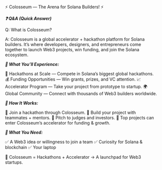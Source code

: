 ⚡ Colosseum — The Arena for Solana Builders! ⚡

***❓ Q&A (Quick Answer)***

Q: What is Colosseum?

A: Colosseum is a global accelerator + hackathon platform for Solana builders. It’s where developers, designers, and entrepreneurs come together to launch Web3 projects, win funding, and join the Solana ecosystem.

***🎯 What You’ll Experience:***

🦀 Hackathons at Scale — Compete in Solana’s biggest global hackathons.
💰 Funding Opportunities — Win grants, prizes, and VC attention.
📈 Accelerator Program — Take your project from prototype to startup.
🌍 Global Community — Connect with thousands of Web3 builders worldwide.

***🎪 How It Works:***

🔹 Join a hackathon through Colosseum.
🔹 Build your project with teammates + mentors.
🔹 Pitch to judges and investors.
🔹 Top projects can enter Colosseum’s accelerator for funding & growth.

***🎒 What You Need:***

✅ A Web3 idea or willingness to join a team
✅ Curiosity for Solana & blockchain
✅ Your laptop 

🚀 Colosseum = Hackathons + Accelerator → A launchpad for Web3 startups.
